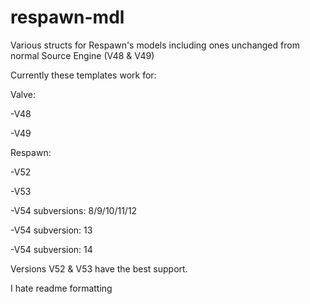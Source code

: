 # respawn-mdl
Various structs for Respawn's models including ones unchanged from normal Source Engine (V48 & V49)


Currently these templates work for:

Valve:

  -V48
  
  -V49

Respawn:

  -V52
  
  -V53
  
  -V54 subversions: 8/9/10/11/12
  
  -V54 subversion: 13
  
  -V54 subversion: 14
  


Versions V52 & V53 have the best support.


I hate readme formatting
